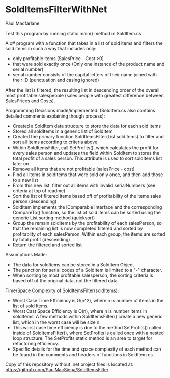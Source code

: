 # SoldItemsFilterWithNet
Paul Macfarlane  
  
Test this program by running static main() method in SoldItem.cs  
  
A c# program with a function that takes in a list of sold items and filters the sold items in such a way that includes only:  
* only profitable items (SalesPrice - Cost >0)  
* that were sold exactly once (Only one instance of the product name and serial number)  
* serial number consists of the capital letters of their name joined with their ID (punctuation and casing ignored)  
  
After the list is filtered, the resulting list in descending order of the overall most profitable salespeople (sales people with greatest difference between SalesPrices and Costs).  
  
Programming Decisions made/implemented: (SoldItem.cs also contains detailed comments explaining though process):  
* Created a SoldItem data structure to store the data for each sold items  
* Stored all soldItems in a generic list of SoldItem  
* Created the primary function SoldItemsFilter(List soldItems) to filter and sort all items according to criteria above  
* Within SoldItemsFilter, call SetProfits(), which calculates the profit for every sales person and updates the field within SoldItem to stores the total profit of a sales person. This attribute is used to sort soldItems list later on  
* Remove all items that are not profitable (salesPrice - cost)  
* Find all items in soldItems that were sold only once, and then add those to a new list  
* From this new list, filter out all items with invalid serialNumbers (see criteria at top of readme)  
* Sort the list of filtered items based off of profitability of the items sales person (descending)  
* SoldItem implements the IComparable Interface and the corresponding CompareTo() function, so the list of sold items can be sorted using the generic List sorting method (quicksort)  
* Group the remain solditems by the profitability of each salesPerson, so that the remaining list is now completed filtered and sorted by profitablity of each salesPerson. Within each group, the items are sorted by total profit (descending)  
* Return the filtered and sorted list  
  
Assumptions Made:  
* The data for soldItems can be stored in a SoldItem Object  
* The punction for serial codes of a SoldItem is limited to a "-" character.  
* When sorting by most profitable salesperson, the sorting criteria is based off of the original data, not the filtered data  
  
Time/Space Complexity of SoldItemsFilter(soldItems):  
* Worst Case Time Efficiency is O(n^2), where n is number of items in the list of sold Items.
* Worst Cast Space Efficiency is O(n), where n is number items in soldItems. A few methods within SoldItemsFilter() create a new generic list, which in the worst case will be size n.  
* This worst case time efficiency is due to the method SetProfits() called inside of SoldItemsFilter(), where SetProfits is called once with a nested loop structure. The SetProfits static method is an area to target for refactoring efficiency.  
* Specific details for the time and space complexity of each method can be found in the comments and headers of functions in SoldItem.cs  
  
Copy of this repository without .net project files is located at: https://github.com/PaulMacSiena/SoldItemsFilter
